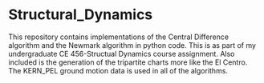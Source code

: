 # Structural_Dynamics
This repository contains implementations of the Central Difference algorithm and the Newmark algorithm in python code. This is as part of my undergraduate CE 456-Structual Dynamics course assignment. Also included is the generation of the tripartite charts more like the El Centro. The KERN_PEL ground motion data is used in all of the algorithms.
